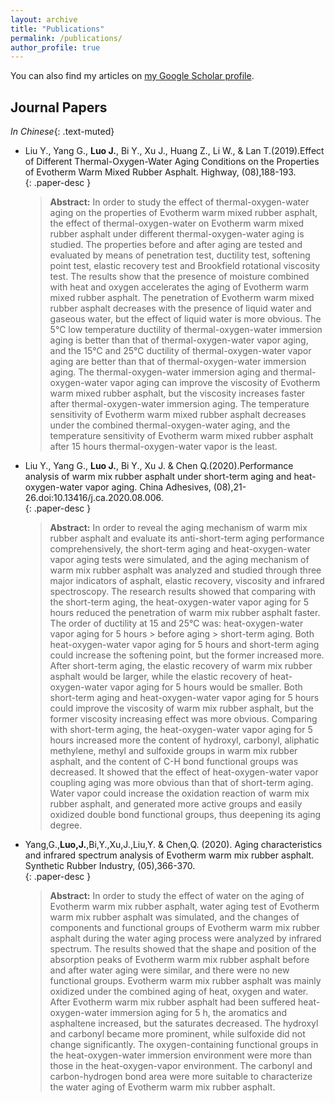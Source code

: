 ```yaml
---
layout: archive
title: "Publications"
permalink: /publications/
author_profile: true
---
```


You can also find my articles on [my Google Scholar profile](https://scholar.google.com/citations?hl=zh-CN&user=TM20t7MAAAAJ).

## Journal Papers

*In Chinese*{: .text-muted}

* Liu Y., Yang G., **Luo J.**, Bi Y., Xu J., Huang Z., Li W., & Lan T.(2019).Effect of Different Thermal-Oxygen-Water Aging Conditions on the Properties of Evotherm Warm Mixed Rubber Asphalt. Highway, (08),188-193.  
  {: .paper-desc }
  > **Abstract:** In order to study the effect of thermal-oxygen-water aging on the properties of Evotherm warm mixed rubber asphalt, the effect of thermal-oxygen-water on Evotherm warm mixed rubber asphalt under different thermal-oxygen-water aging is studied. The properties before and after aging are tested and evaluated by means of penetration test, ductility test, softening point test, elastic recovery test and Brookfield rotational viscosity test. The results show that the presence of moisture combined with heat and oxygen accelerates the aging of Evotherm warm mixed rubber asphalt. The penetration of Evotherm warm mixed rubber asphalt decreases with the presence of liquid water and gaseous water, but the effect of liquid water is more obvious. The 5℃ low temperature ductility of thermal-oxygen-water immersion aging is better than that of thermal-oxygen-water vapor aging, and the 15℃ and 25℃ ductility of thermal-oxygen-water vapor aging are better than that of thermal-oxygen-water immersion aging. The thermal-oxygen-water immersion aging and thermal-oxygen-water vapor aging can improve the viscosity of Evotherm warm mixed rubber asphalt, but the viscosity increases faster after thermal-oxygen-water immersion aging. The temperature sensitivity of Evotherm warm mixed rubber asphalt decreases under the combined thermal-oxygen-water aging, and the temperature sensitivity of Evotherm warm mixed rubber asphalt after 15 hours thermal-oxygen-water vapor is the least.

* Liu Y., Yang G., **Luo J.**, Bi Y., Xu J. & Chen Q.(2020).Performance analysis of warm mix rubber asphalt under short-term aging and heat-oxygen-water vapor aging. China Adhesives, (08),21-26.doi:10.13416/j.ca.2020.08.006.  
  {: .paper-desc }
  > **Abstract:** In order to reveal the aging mechanism of warm mix rubber asphalt and evaluate its anti-short-term aging performance comprehensively, the short-term aging and heat-oxygen-water vapor aging tests were simulated, and the aging mechanism of warm mix rubber asphalt was analyzed and studied through three major indicators of asphalt, elastic recovery, viscosity and infrared spectroscopy. The research results showed that comparing with the short-term aging, the heat-oxygen-water vapor aging for 5 hours reduced the penetration of warm mix rubber asphalt faster. The order of ductility at 15 and 25℃ was: heat-oxygen-water vapor aging for 5 hours > before aging > short-term aging. Both heat-oxygen-water vapor aging for 5 hours and short-term aging could increase the softening point, but the former increased more. After short-term aging, the elastic recovery of warm mix rubber asphalt would be larger, while the elastic recovery of heat-oxygen-water vapor aging for 5 hours would be smaller. Both short-term aging and heat-oxygen-water vapor aging for 5 hours could improve the viscosity of warm mix rubber asphalt, but the former viscosity increasing effect was more obvious. Comparing with short-term aging, the heat-oxygen-water vapor aging for 5 hours increased more the content of hydroxyl, carbonyl, aliphatic methylene, methyl and sulfoxide groups in warm mix rubber asphalt, and the content of C-H bond functional groups was decreased. It showed that the effect of heat-oxygen-water vapor coupling aging was more obvious than that of short-term aging. Water vapor could increase the oxidation reaction of warm mix rubber asphalt, and generated more active groups and easily oxidized double bond functional groups, thus deepening its aging degree.

* Yang,G.,**Luo,J.**,Bi,Y.,Xu,J.,Liu,Y. & Chen,Q. (2020). Aging characteristics and infrared spectrum analysis of Evotherm warm mix rubber asphalt. Synthetic Rubber Industry, (05),366-370.  
  {: .paper-desc }
  > **Abstract:** In order to study the effect of water on the aging of Evotherm warm mix rubber asphalt, water aging test of Evotherm warm mix rubber asphalt was simulated, and the changes of components and functional groups of Evotherm warm mix rubber asphalt during the water aging process were analyzed by infrared spectrum. The results showed that the shape and position of the absorption peaks of Evotherm warm mix rubber asphalt before and after water aging were similar, and there were no new functional groups. Evotherm warm mix rubber asphalt was mainly oxidized under the combined aging of heat, oxygen and water. After Evotherm warm mix rubber asphalt had been suffered heat-oxygen-water immersion aging for 5 h, the aromatics and asphaltene increased, but the saturates decreased. The hydroxyl and carbonyl became more prominent, while sulfoxide did not change significantly. The oxygen-containing functional groups in the heat-oxygen-water immersion environment were more than those in the heat-oxygen-vapor environment. The carbonyl and carbon-hydrogen bond area were more suitable to characterize the water aging of Evotherm warm mix rubber asphalt.
